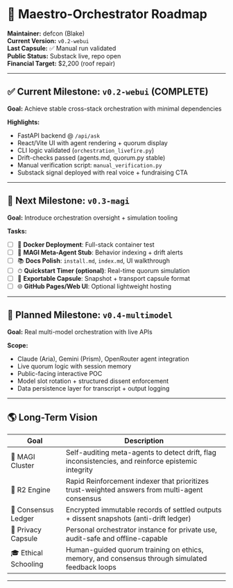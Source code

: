 # 🧭 Maestro-Orchestrator Roadmap

**Maintainer:** defcon (Blake)  
**Current Version:** `v0.2-webui`  
**Last Capsule:** ✅ Manual run validated  
**Public Status:** Substack live, repo open  
**Financial Target:** $2,200 (roof repair)

---

## ✅ Current Milestone: `v0.2-webui` (COMPLETE)

**Goal:** Achieve stable cross-stack orchestration with minimal dependencies

**Highlights:**
- FastAPI backend @ `/api/ask`
- React/Vite UI with agent rendering + quorum display
- CLI logic validated (`orchestration_livefire.py`)
- Drift-checks passed (agents.md, quorum.py stable)
- Manual verification script: `manual_verification.py`
- Substack signal deployed with real voice + fundraising CTA

---

## 🔭 Next Milestone: `v0.3-magi`

**Goal:** Introduce orchestration oversight + simulation tooling

**Tasks:**
- [ ] 🐳 **Docker Deployment**: Full-stack container test
- [ ] 🧠 **MAGI Meta-Agent Stub**: Behavior indexing + drift alerts
- [ ] 📚 **Docs Polish**: `install.md`, `index.md`, UI walkthrough
- [ ] ⏱ **Quickstart Timer (optional)**: Real-time quorum simulation
- [ ] 💾 **Exportable Capsule**: Snapshot + transport capsule format
- [ ] 🌐 **GitHub Pages/Web UI**: Optional lightweight hosting

---

## 🧱 Planned Milestone: `v0.4-multimodel`

**Goal:** Real multi-model orchestration with live APIs

**Scope:**
- Claude (Aria), Gemini (Prism), OpenRouter agent integration
- Live quorum logic with session memory
- Public-facing interactive POC
- Model slot rotation + structured dissent enforcement
- Data persistence layer for transcript + output logging

---

## 🌎 Long-Term Vision

| Goal              | Description |
|-------------------|-------------|
| 🤖 MAGI Cluster    | Self-auditing meta-agents to detect drift, flag inconsistencies, and reinforce epistemic integrity |
| 🧬 R2 Engine       | Rapid Reinforcement indexer that prioritizes trust-weighted answers from multi-agent consensus |
| 📜 Consensus Ledger | Encrypted immutable records of settled outputs + dissent snapshots (anti-drift ledger) |
| 🔐 Privacy Capsule | Personal orchestrator instance for private use, audit-safe and offline-capable |
| 🎓 Ethical Schooling | Human-guided quorum training on ethics, memory, and consensus through simulated feedback loops |

---
